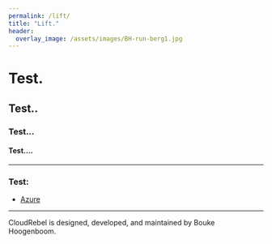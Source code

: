 ```yaml
---
permalink: /lift/
title: "Lift."
header:
  overlay_image: /assets/images/BH-run-berg1.jpg
---
```


# Test.
## Test..
### Test...
#### Test....



---
### Test:

- [Azure](https://azure.com/)

---

CloudRebel is designed, developed, and maintained by Bouke Hoogenboom.